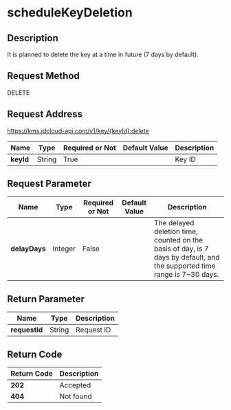 # scheduleKeyDeletion


## Description
It is planned to delete the key at a time in future (7 days by default).

## Request Method
DELETE

## Request Address
https://kms.jdcloud-api.com/v1/key/{keyId}:delete

|Name|Type|Required or Not|Default Value|Description|
|---|---|---|---|---|
|**keyId**|String|True| |Key ID|

## Request Parameter
|Name|Type|Required or Not|Default Value|Description|
|---|---|---|---|---|
|**delayDays**|Integer|False| |The delayed deletion time, counted on the basis of day, is 7 days by default, and the supported time range is 7~30 days.|


## Return Parameter
|Name|Type|Description|
|---|---|---|
|**requestId**|String|Request ID|


## Return Code
|Return Code|Description|
|---|---|
|**202**|Accepted|
|**404**|Not found|
